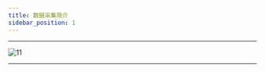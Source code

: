 ```yaml
---
title: 数据采集简介
sidebar_position: 1
---
```




---

![11](https://dgiot-1253666439.cos.ap-shanghai-fsi.myqcloud.com/dgiot_enterprise/zh/data_acquisition/modbus-rtu/1.modbusrtu.png)

---
